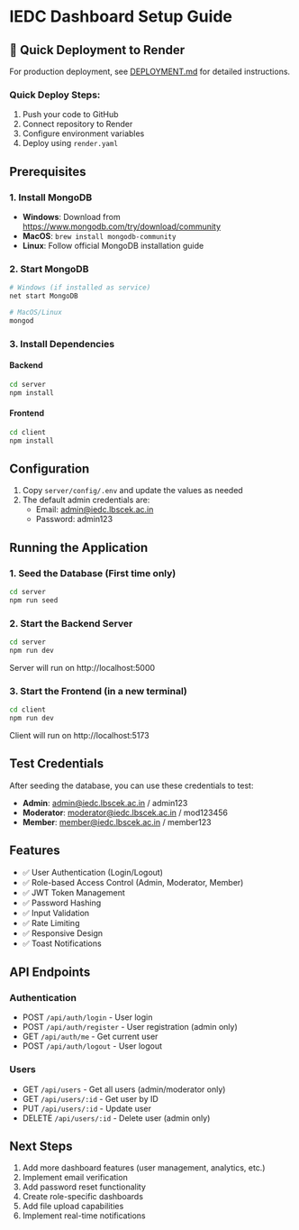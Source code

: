 # IEDC Dashboard Setup Guide

## 🚀 Quick Deployment to Render

For production deployment, see [DEPLOYMENT.md](./DEPLOYMENT.md) for detailed instructions.

### Quick Deploy Steps:
1. Push your code to GitHub
2. Connect repository to Render
3. Configure environment variables
4. Deploy using `render.yaml`

## Prerequisites

### 1. Install MongoDB

- **Windows**: Download from https://www.mongodb.com/try/download/community
- **MacOS**: `brew install mongodb-community`
- **Linux**: Follow official MongoDB installation guide

### 2. Start MongoDB

```bash
# Windows (if installed as service)
net start MongoDB

# MacOS/Linux
mongod
```

### 3. Install Dependencies

#### Backend

```bash
cd server
npm install
```

#### Frontend

```bash
cd client
npm install
```

## Configuration

1. Copy `server/config/.env` and update the values as needed
2. The default admin credentials are:
   - Email: admin@iedc.lbscek.ac.in
   - Password: admin123

## Running the Application

### 1. Seed the Database (First time only)

```bash
cd server
npm run seed
```

### 2. Start the Backend Server

```bash
cd server
npm run dev
```

Server will run on http://localhost:5000

### 3. Start the Frontend (in a new terminal)

```bash
cd client
npm run dev
```

Client will run on http://localhost:5173

## Test Credentials

After seeding the database, you can use these credentials to test:

- **Admin**: admin@iedc.lbscek.ac.in / admin123
- **Moderator**: moderator@iedc.lbscek.ac.in / mod123456
- **Member**: member@iedc.lbscek.ac.in / member123

## Features

- ✅ User Authentication (Login/Logout)
- ✅ Role-based Access Control (Admin, Moderator, Member)
- ✅ JWT Token Management
- ✅ Password Hashing
- ✅ Input Validation
- ✅ Rate Limiting
- ✅ Responsive Design
- ✅ Toast Notifications

## API Endpoints

### Authentication

- POST `/api/auth/login` - User login
- POST `/api/auth/register` - User registration (admin only)
- GET `/api/auth/me` - Get current user
- POST `/api/auth/logout` - User logout

### Users

- GET `/api/users` - Get all users (admin/moderator only)
- GET `/api/users/:id` - Get user by ID
- PUT `/api/users/:id` - Update user
- DELETE `/api/users/:id` - Delete user (admin only)

## Next Steps

1. Add more dashboard features (user management, analytics, etc.)
2. Implement email verification
3. Add password reset functionality
4. Create role-specific dashboards
5. Add file upload capabilities
6. Implement real-time notifications

